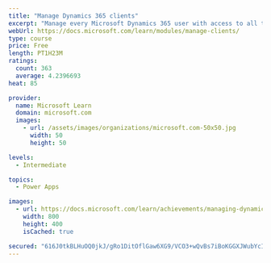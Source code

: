 ```yaml
---
title: "Manage Dynamics 365 clients"
excerpt: "Manage every Microsoft Dynamics 365 user with access to all the functionality and data included on their solution through a client. Let's focus on the pros and cons of every client and best practices when deploying these clients."
webUrl: https://docs.microsoft.com/learn/modules/manage-clients/
type: course
price: Free
length: PT1H23M
ratings:
  count: 363
  average: 4.2396693
heat: 85

provider:
  name: Microsoft Learn
  domain: microsoft.com
  images:
    - url: /assets/images/organizations/microsoft.com-50x50.jpg
      width: 50
      height: 50

levels:
  - Intermediate

topics:
  - Power Apps

images:
  - url: https://docs.microsoft.com/learn/achievements/managing-dynamics-365-clients-social.png
    width: 800
    height: 400
    isCached: true

secured: "616J0tkBLHuOQ0jkJ/gRo1DitOflGaw6XG9/VCO3+wQvBs7iBoKGGXJWubYcIlkVeR9skcFac77mJKMRcrSpUyaMSBDmYFkclMMT0EDUotSMpXVlPvg+04N7CifFEqtvSr6RxrtTIn1ORCsr/WBleUDfW5eGj4hXa3qFjtpN45dJexI62PT1Ac+4UloifOc2sbcSi+Cr7CeytNi2hcqep1Ho0DOQ85GmrhF09jxF9vE5wYoKxBqhTG81FslR5m2ebK5y6ixWnQD7k12SwXjN7XKtNA2Hq0W2WQCGhAAF3AyBgR/EDBZXW66MF0Kncc4r3gntn9MPXO/OkQbG+FhpmxZ5THAkmn8p1iBKcEqntS4PVfuhl+lCzGPbkTiyWXODG17FJTdUc0AEU03H2EhDdoJlp4TxVXMu1oL0OUi+pB0=;Bv2Ek2+Di1iLtloQHPbM9w=="
---
```


